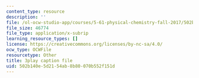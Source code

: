 ```yaml
---
content_type: resource
description: ''
file: /ol-ocw-studio-app/courses/5-61-physical-chemistry-fall-2017/502b140e5d2154ab8b80070b552f151d_XxRjzphItU0.vtt
file_size: 46774
file_type: application/x-subrip
learning_resource_types: []
license: https://creativecommons.org/licenses/by-nc-sa/4.0/
ocw_type: OCWFile
resourcetype: Other
title: 3play caption file
uid: 502b140e-5d21-54ab-8b80-070b552f151d
---
```

